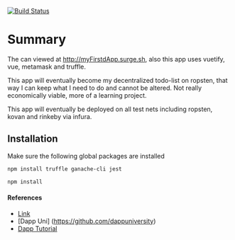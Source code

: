 [![Build Status](https://travis-ci.org/FriendlyUser/Vue-Dapp.svg?branch=master)](https://travis-ci.org/FriendlyUser/Vue-Dapp)
# Summary

The can viewed at http://myFirstdApp.surge.sh, also this app uses vuetify, vue, metamask and truffle.

This app will eventually become my decentralized todo-list on ropsten, that way I can keep what I need to do and cannot be altered. Not really economically viable, more of a learning project.

This app will eventually be deployed on all test nets including ropsten, kovan and rinkeby via infura.

## Installation
Make sure the following global packages are installed
```sh
npm install truffle ganache-cli jest
```

```sh
npm install 
```
#### References
* [Link](https://itnext.io/create-your-first-ethereum-dapp-with-web3-and-vue-js-part-2-52248a74d58a)
* [Dapp Uni] (https://github.com/dappuniversity)
* [Dapp Tutorial](https://github.com/danielefavi/ethereum-vuejs-dapp)